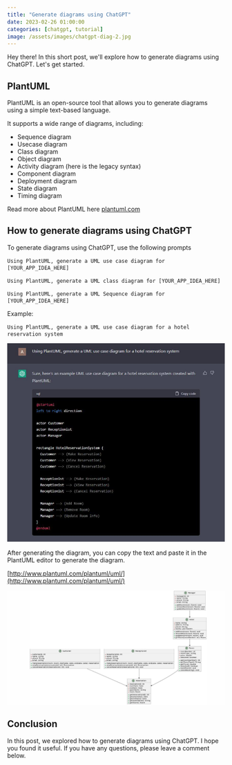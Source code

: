 ```yaml
---
title: "Generate diagrams using ChatGPT"
date: 2023-02-26 01:00:00
categories: [chatgpt, tutorial]
image: /assets/images/chatgpt-diag-2.jpg
---
```


Hey there! In this short post, we'll explore how to generate diagrams using ChatGPT. Let's get started.

## PlantUML

PlantUML is an open-source tool that allows you to generate diagrams using a simple text-based language.

It supports a wide range of diagrams, including:

- Sequence diagram
- Usecase diagram
- Class diagram
- Object diagram
- Activity diagram (here is the legacy syntax)
- Component diagram
- Deployment diagram
- State diagram
- Timing diagram

Read more about PlantUML here [plantuml.com](https://plantuml.com/)

## How to generate diagrams using ChatGPT

To generate diagrams using ChatGPT, use the following prompts

```
Using PlantUML, generate a UML use case diagram for [YOUR_APP_IDEA_HERE]
```

```
Using PlantUML, generate a UML class diagram for [YOUR_APP_IDEA_HERE]
```

```
Using PlantUML, generate a UML Sequence diagram for [YOUR_APP_IDEA_HERE]
```

Example:

```
Using PlantUML, generate a UML use case diagram for a hotel reservation system
```

![](/assets/images/chatgpt-diag-1.jpg)

After generating the diagram, you can copy the text and paste it in the PlantUML editor to generate the diagram.

[http://www.plantuml.com/plantuml/uml/](http://www.plantuml.com/plantuml/uml/)

![](/assets/images/chatgpt-diag-2.jpg)

## Conclusion

In this post, we explored how to generate diagrams using ChatGPT. I hope you found it useful. If you have any questions, please leave a comment below.
